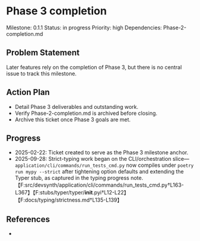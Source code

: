 # Phase 3 completion
Milestone: 0.1.1
Status: in progress
Priority: high
Dependencies: Phase-2-completion.md

## Problem Statement
Later features rely on the completion of Phase 3, but there is no central issue to track this milestone.

## Action Plan
- Detail Phase 3 deliverables and outstanding work.
- Verify Phase-2-completion.md is archived before closing.
- Archive this ticket once Phase 3 goals are met.

## Progress
- 2025-02-22: Ticket created to serve as the Phase 3 milestone anchor.
- 2025-09-28: Strict-typing work began on the CLI/orchestration slice—`application/cli/commands/run_tests_cmd.py` now compiles under `poetry run mypy --strict` after tightening option defaults and extending the Typer stub, as captured in the typing progress note.【F:src/devsynth/application/cli/commands/run_tests_cmd.py†L163-L367】【F:stubs/typer/typer/__init__.pyi†L12-L22】【F:docs/typing/strictness.md†L135-L139】

## References
-
